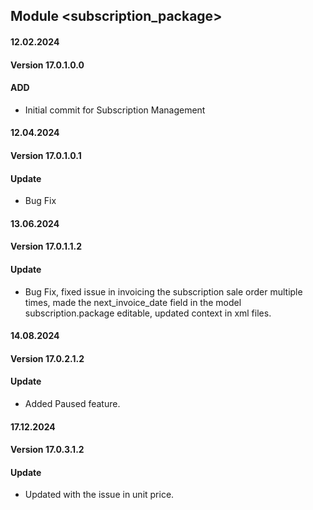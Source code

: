 ## Module <subscription_package>
#### 12.02.2024
#### Version 17.0.1.0.0
#### ADD
- Initial commit for Subscription Management 

#### 12.04.2024
#### Version 17.0.1.0.1
#### Update
- Bug Fix

#### 13.06.2024
#### Version 17.0.1.1.2
#### Update
- Bug Fix, fixed issue in invoicing the subscription sale order multiple times, made the next_invoice_date field in the model subscription.package editable, updated context in xml files.

#### 14.08.2024
#### Version 17.0.2.1.2
#### Update
-  Added Paused feature.

#### 17.12.2024
#### Version 17.0.3.1.2
#### Update
-  Updated with the issue in unit price.
